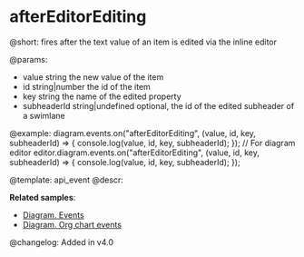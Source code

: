 afterEditorEditing
=========

@short:
	fires after the text value of an item is edited via the inline editor  
    
@params:
- value         string              the new value of the item
- id    	    string|number		the id of the item
- key 		    string				the name of the edited property
- subheaderId	string|undefined	optional, the id of the edited subheader of a swimlane

@example:
diagram.events.on("afterEditorEditing", (value, id, key, subheaderId) => {
    console.log(value, id, key, subheaderId);
});
// For diagram editor
editor.diagram.events.on("afterEditorEditing", (value, id, key, subheaderId) => {
    console.log(value, id, key, subheaderId);
});

@template: api_event
@descr:

**Related samples**:
- [Diagram. Events](https://snippet.dhtmlx.com/7h2hgb3g)
- [Diagram. Org chart events](https://snippet.dhtmlx.com/l38pct7c)

@changelog:
Added in v4.0